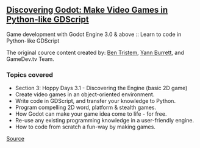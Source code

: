 ## [Discovering Godot: Make Video Games in Python-like GDScript](https://www.udemy.com/course/godot/)

Game development with Godot Engine 3.0 & above :: Learn to code in Python-like GDScript

The original cource content created by: [Ben Tristem](https://www.udemy.com/user/bentristem/), [Yann Burrett](https://www.udemy.com/user/yann-burrett/), and GameDev.tv Team.

### Topics covered

- Section 3: Hoppy Days 3.1 - Discovering the Engine (basic 2D game)
- Create video games in an object-oriented environment.
- Write code in GDScript, and transfer your knowledge to Python.
- Program compelling 2D word, platform & stealth games.
- How Godot can make your game idea come to life - for free.
- Re-use any existing programming knowledge in a user-friendly engine.
- How to code from scratch a fun-way by making games.

[Source](https://www.udemy.com/course/godot/)